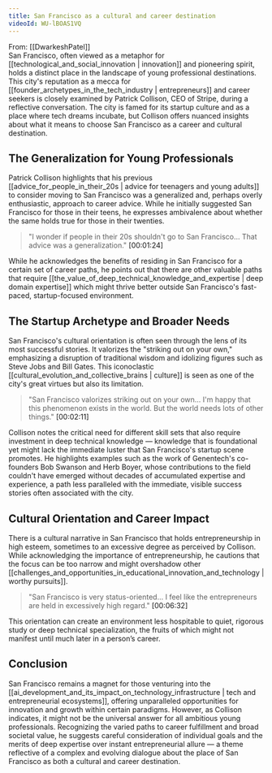 ```yaml
---
title: San Francisco as a cultural and career destination
videoId: WU-lBOAS1VQ
---
```


From: [[DwarkeshPatel]] <br/> 
San Francisco, often viewed as a metaphor for [[technological_and_social_innovation | innovation]] and pioneering spirit, holds a distinct place in the landscape of young professional destinations. This city's reputation as a mecca for [[founder_archetypes_in_the_tech_industry | entrepreneurs]] and career seekers is closely examined by Patrick Collison, CEO of Stripe, during a reflective conversation. The city is famed for its startup culture and as a place where tech dreams incubate, but Collison offers nuanced insights about what it means to choose San Francisco as a career and cultural destination.

## The Generalization for Young Professionals

Patrick Collison highlights that his previous [[advice_for_people_in_their_20s | advice for teenagers and young adults]] to consider moving to San Francisco was a generalized and, perhaps overly enthusiastic, approach to career advice. While he initially suggested San Francisco for those in their teens, he expresses ambivalence about whether the same holds true for those in their twenties.

> "I wonder if people in their 20s shouldn't go to San Francisco... That advice was a generalization." <a class="yt-timestamp" data-t="00:01:24">[00:01:24]</a>

While he acknowledges the benefits of residing in San Francisco for a certain set of career paths, he points out that there are other valuable paths that require [[the_value_of_deep_technical_knowledge_and_expertise | deep domain expertise]] which might thrive better outside San Francisco's fast-paced, startup-focused environment.

## The Startup Archetype and Broader Needs

San Francisco's cultural orientation is often seen through the lens of its most successful stories. It valorizes the "striking out on your own," emphasizing a disruption of traditional wisdom and idolizing figures such as Steve Jobs and Bill Gates. This iconoclastic [[cultural_evolution_and_collective_brains | culture]] is seen as one of the city's great virtues but also its limitation.

> "San Francisco valorizes striking out on your own... I'm happy that this phenomenon exists in the world. But the world needs lots of other things." <a class="yt-timestamp" data-t="00:02:11">[00:02:11]</a>

Collison notes the critical need for different skill sets that also require investment in deep technical knowledge — knowledge that is foundational yet might lack the immediate luster that San Francisco's startup scene promotes. He highlights examples such as the work of Genentech's co-founders Bob Swanson and Herb Boyer, whose contributions to the field couldn't have emerged without decades of accumulated expertise and experience, a path less paralleled with the immediate, visible success stories often associated with the city.

## Cultural Orientation and Career Impact

There is a cultural narrative in San Francisco that holds entrepreneurship in high esteem, sometimes to an excessive degree as perceived by Collison. While acknowledging the importance of entrepreneurship, he cautions that the focus can be too narrow and might overshadow other [[challenges_and_opportunities_in_educational_innovation_and_technology | worthy pursuits]].

> "San Francisco is very status-oriented... I feel like the entrepreneurs are held in excessively high regard." <a class="yt-timestamp" data-t="00:06:32">[00:06:32]</a>

This orientation can create an environment less hospitable to quiet, rigorous study or deep technical specialization, the fruits of which might not manifest until much later in a person’s career.

## Conclusion

San Francisco remains a magnet for those venturing into the [[ai_development_and_its_impact_on_technology_infrastructure | tech and entrepreneurial ecosystems]], offering unparalleled opportunities for innovation and growth within certain paradigms. However, as Collison indicates, it might not be the universal answer for all ambitious young professionals. Recognizing the varied paths to career fulfillment and broad societal value, he suggests careful consideration of individual goals and the merits of deep expertise over instant entrepreneurial allure — a theme reflective of a complex and evolving dialogue about the place of San Francisco as both a cultural and career destination.